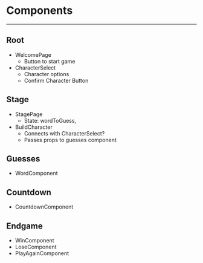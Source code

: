 # Components
---
## Root
* WelcomePage
  * Button to start game
* CharacterSelect
  * Character options
  * Confirm Character Button

## Stage
* StagePage
  * State: wordToGuess, 
* BuildCharacter
  * Connects with CharacterSelect?
  * Passes props to guesses component

## Guesses
* WordComponent

## Countdown
* CountdownComponent

## Endgame
* WinComponent
* LoseComponent
* PlayAgainComponent
